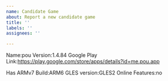```yaml
---
name: Candidate Game
about: Report a new candidate game
title: ''
labels: ''
assignees: ''

---
```


Name:pou
Version:1.4.84
Google Play Link:https://play.google.com/store/apps/details?id=me.pou.app

Has ARMv7 Build:ARM6
GLES version:GLES2
Online Features:no
